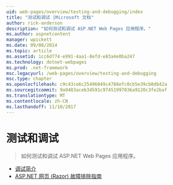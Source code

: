 ```yaml
---
uid: web-pages/overview/testing-and-debugging/index
title: "测试和调试 |Microsoft 文档"
author: rick-anderson
description: "如何测试和调试 ASP.NET Web Pages 应用程序。"
ms.author: aspnetcontent
manager: wpickett
ms.date: 09/08/2014
ms.topic: article
ms.assetid: 1cc6d774-e991-4aa1-8efd-e83a4e0ba247
ms.technology: dotnet-webpages
ms.prod: .net-framework
msc.legacyurl: /web-pages/overview/testing-and-debugging
msc.type: chapter
ms.openlocfilehash: c9c43ce6c25496049c4788efc0cb5e39cb0db42a
ms.sourcegitcommit: 9a9483aceb34591c97451997036a9120c3fe2baf
ms.translationtype: MT
ms.contentlocale: zh-CN
ms.lasthandoff: 11/10/2017
---
```

<a name="testing-and-debugging"></a>测试和调试
====================
> 如何测试和调试 ASP.NET Web Pages 应用程序。


- [调试简介](introduction-to-debugging.md)
- [ASP.NET 网页 (Razor) 故障排除指南](aspnet-web-pages-razor-troubleshooting-guide.md)
